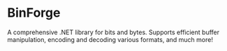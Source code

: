 # BinForge

A comprehensive .NET library for bits and bytes. Supports efficient buffer manipulation, encoding and decoding various
formats, and much more!
